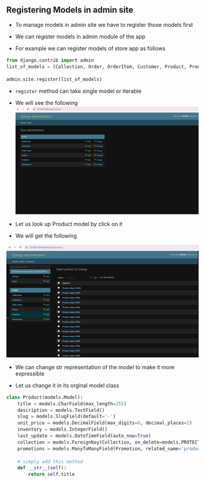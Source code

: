 ## Registering Models in admin site

- To manage models in admin site we have to register those models first 

- We can register models in admin module of the app

- For example we can register models of store app as follows

```python
from django.contrib import admin
list_of_models = [Collection, Order, OrderItem, Customer, Product, Promotion]

admin.site.register(list_of_models)
```
- `register` method can take single model or iterable

- We will see the following
![registred models](../Images/registered%20models.png)

- Let us look up Product model by click on it

- We will get the following

![product model](../Images/Product%20model.png)

- We can change str representation of the model to make it more expressible

- Let us change it in its orginal model class

```python
class Product(models.Model):
    title = models.CharField(max_length=255)
    description = models.TextField()
    slug = models.SlugField(default='-')
    unit_price = models.DecimalField(max_digits=6, decimal_places=2)
    inventory = models.IntegerField()
    last_update = models.DateTimeField(auto_now=True)
    collection = models.ForeignKey(Collection, on_delete=models.PROTECT)
    promotions = models.ManyToManyField(Promotion, related_name='products')

    # simply add this method
    def __str__(self):
        return self.title
```


